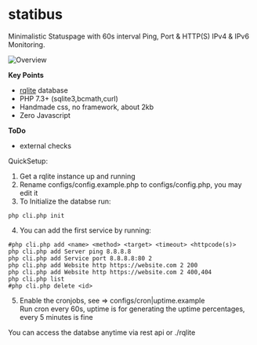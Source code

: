 # statibus

Minimalistic Statuspage with 60s interval Ping, Port & HTTP(S) IPv4 & IPv6 Monitoring.

![Overview](https://i.imgur.com/MhTiDTg.png)


**Key Points**<br />
- [rqlite](https://github.com/rqlite/rqlite) database
- PHP 7.3+ (sqlite3,bcmath,curl)
- Handmade css, no framework, about 2kb
- Zero Javascript

**ToDo**<br />
- external checks

QuickSetup:

1. Get a rqlite instance up and running
2. Rename configs/config.example.php to configs/config.php, you may edit it
2. To Initialize the databse run:
```
php cli.php init
```
4. You can add the first service by running:
```
#php cli.php add <name> <method> <target> <timeout> <httpcode(s)>
php cli.php add Server ping 8.8.8.8
php cli.php add Service port 8.8.8.8:80 2
php cli.php add Website http https://website.com 2 200
php cli.php add Website http https://website.com 2 400,404
php cli.php list
#php cli.php delete <id>
```
5. Enable the cronjobs, see => configs/cron|uptime.example<br />
Run cron every 60s, uptime is for generating the uptime percentages, every 5 minutes is fine

You can access the databse anytime via rest api or ./rqlite
